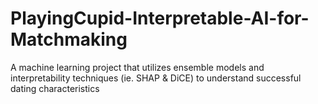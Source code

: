 # PlayingCupid-Interpretable-AI-for-Matchmaking
A machine learning project that utilizes ensemble models and interpretability techniques (ie. SHAP &amp; DiCE) to understand successful dating characteristics

